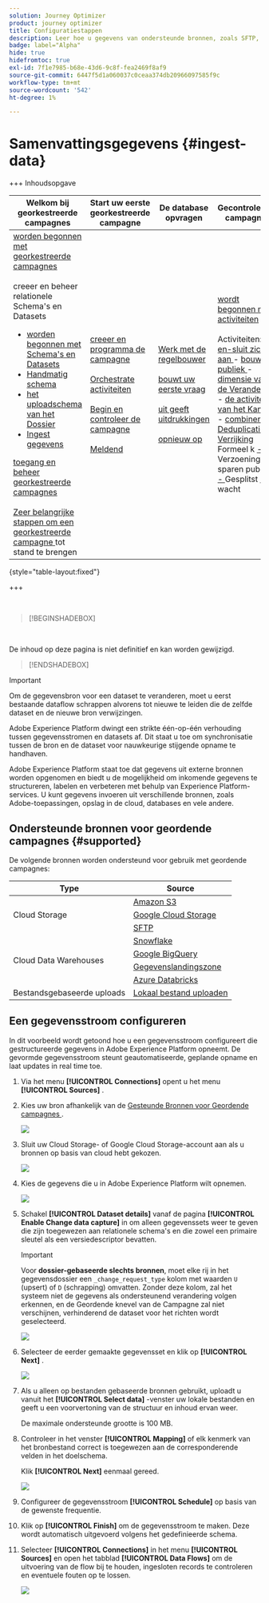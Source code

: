 ```yaml
---
solution: Journey Optimizer
product: journey optimizer
title: Configuratiestappen
description: Leer hoe u gegevens van ondersteunde bronnen, zoals SFTP, cloudopslag of databases, naar Adobe Experience Platform kunt overbrengen.
badge: label="Alpha"
hide: true
hidefromtoc: true
exl-id: 7f1e7985-b68e-43d6-9c8f-fea2469f8af9
source-git-commit: 6447f5d1a060037c0ceaa374db20966097585f9c
workflow-type: tm+mt
source-wordcount: '542'
ht-degree: 1%

---
```


# Samenvattingsgegevens {#ingest-data}

+++ Inhoudsopgave

| Welkom bij georkestreerde campagnes | Start uw eerste georkestreerde campagne | De database opvragen | Gecontroleerde campagnes |
|---|---|---|---|
| [ worden begonnen met georkestreerde campagnes ](gs-orchestrated-campaigns.md)<br/><br/> creeer en beheer relationele Schema&#39;s en Datasets </br> <ul><li>[ worden begonnen met Schema&#39;s en Datasets ](gs-schemas.md)</li><li>[ Handmatig schema ](manual-schema.md)</li><li>[ het uploadschema van het Dossier ](file-upload-schema.md)</li><li>[ Ingest gegevens ](ingest-data.md)</li></ul>[ toegang en beheer georkestreerde campagnes ](access-manage-orchestrated-campaigns.md)<br/><br/>[ Zeer belangrijke stappen om een georkestreerde campagne ](gs-campaign-creation.md) tot stand te brengen | [ creeer en programma de campagne ](create-orchestrated-campaign.md)<br/><br/>[ Orchestrate activiteiten ](orchestrate-activities.md)<br/><br/>[ Begin en controleer de campagne ](start-monitor-campaigns.md)<br/><br/>[ Meldend ](reporting-campaigns.md) | [ Werk met de regelbouwer ](orchestrated-rule-builder.md)<br/><br/>[ bouwt uw eerste vraag ](build-query.md)<br/><br/>[ uit geeft uitdrukkingen ](edit-expressions.md)<br/><br/>[ opnieuw op ](retarget.md) | [ wordt begonnen met activiteiten ](activities/about-activities.md)<br/><br/> Activiteiten:<br/>[ en-sluit zich aan ](activities/and-join.md) - [ bouwt publiek ](activities/build-audience.md) - [ dimensie van de Verandering ](activities/change-dimension.md) - [ de activiteiten van het Kanaal ](activities/channels.md) - [ combineren ](activities/combine.md) - [ Deduplicatie ](activities/deduplication.md) - [ Verrijking ](activities/enrichment.md) Formeel k [ - ](activities/fork.md) Verzoening [ - ](activities/reconciliation.md) sparen publiek [ - ](activities/save-audience.md) Gesplitst [ - ](activities/split.md) wacht [](activities/wait.md) |

{style="table-layout:fixed"}

+++

</br>

>[!BEGINSHADEBOX]

</br>

De inhoud op deze pagina is niet definitief en kan worden gewijzigd.

>[!ENDSHADEBOX]

>[!IMPORTANT]
>
>Om de gegevensbron voor een dataset te veranderen, moet u eerst bestaande dataflow schrappen alvorens tot nieuwe te leiden die de zelfde dataset en de nieuwe bron verwijzingen.
>
>Adobe Experience Platform dwingt een strikte één-op-één verhouding tussen gegevensstromen en datasets af. Dit staat u toe om synchronisatie tussen de bron en de dataset voor nauwkeurige stijgende opname te handhaven.

Adobe Experience Platform staat toe dat gegevens uit externe bronnen worden opgenomen en biedt u de mogelijkheid om inkomende gegevens te structureren, labelen en verbeteren met behulp van Experience Platform-services. U kunt gegevens invoeren uit verschillende bronnen, zoals Adobe-toepassingen, opslag in de cloud, databases en vele andere.

## Ondersteunde bronnen voor geordende campagnes {#supported}

De volgende bronnen worden ondersteund voor gebruik met geordende campagnes:

<table>
  <thead>
    <tr>
      <th>Type</th>
      <th>Source</th>
    </tr>
  </thead>
  <tbody>
    <tr>
      <td rowspan="3">Cloud Storage</td>
      <td><a href="https://experienceleague.adobe.com/en/docs/experience-platform/sources/ui-tutorials/create/cloud-storage/s3">Amazon S3</a></td>
    </tr>
    <tr>
      <td><a href="https://experienceleague.adobe.com/en/docs/experience-platform/sources/ui-tutorials/create/cloud-storage/google-cloud-storage">Google Cloud Storage</a></td>
    </tr>
    <tr>
      <td><a href="https://experienceleague.adobe.com/en/docs/experience-platform/sources/ui-tutorials/create/cloud-storage/sftp">SFTP</a></td>
    </tr>
      <td rowspan="4">Cloud Data Warehouses</td>
      <td><a href="https://experienceleague.adobe.com/en/docs/experience-platform/sources/ui-tutorials/create/databases/snowflake">Snowflake</a></td>
    </tr>
    <tr>
      <td><a href="https://experienceleague.adobe.com/en/docs/experience-platform/sources/ui-tutorials/create/databases/bigquery">Google BigQuery</a></td>
    </tr>
    <tr>
      <td><a href="https://experienceleague.adobe.com/en/docs/experience-platform/sources/ui-tutorials/create/cloud-storage/data-landing-zone">Gegevenslandingszone<a></td>
    </tr>
    <tr>
      <td><a href="https://experienceleague.adobe.com/en/docs/experience-platform/sources/ui-tutorials/create/databases/databricks">Azure Databricks</a></td>
    </tr>
    <tr>
      <td rowspan="3">Bestandsgebaseerde uploads</td>
      <td><a href="https://experienceleague.adobe.com/en/docs/experience-platform/sources/ui-tutorials/create/local-system/local-file-upload">Lokaal bestand uploaden<a></td>
    </tr>

</tbody>
</table>

## Een gegevensstroom configureren

In dit voorbeeld wordt getoond hoe u een gegevensstroom configureert die gestructureerde gegevens in Adobe Experience Platform opneemt. De gevormde gegevensstroom steunt geautomatiseerde, geplande opname en laat updates in real time toe.

1. Via het menu **[!UICONTROL Connections]** opent u het menu **[!UICONTROL Sources]** .

1. Kies uw bron afhankelijk van de [ Gesteunde Bronnen voor Geordende campagnes ](#supported).

   ![](assets/admin_sources_1.png)

1. Sluit uw Cloud Storage- of Google Cloud Storage-account aan als u bronnen op basis van cloud hebt gekozen.

   ![](assets/admin_sources_2.png)

1. Kies de gegevens die u in Adobe Experience Platform wilt opnemen.

   ![](assets/S3_config_1.png)

1. Schakel **[!UICONTROL Dataset details]** vanaf de pagina **[!UICONTROL Enable Change data capture]** in om alleen gegevenssets weer te geven die zijn toegewezen aan relationele schema&#39;s en die zowel een primaire sleutel als een versiedescriptor bevatten.

   >[!IMPORTANT]
   >
   > Voor **dossier-gebaseerde slechts bronnen**, moet elke rij in het gegevensdossier een `_change_request_type` kolom met waarden `U` (upsert) of `D` (schrapping) omvatten. Zonder deze kolom, zal het systeem niet de gegevens als ondersteunend verandering volgen erkennen, en de Geordende knevel van de Campagne zal niet verschijnen, verhinderend de dataset voor het richten wordt geselecteerd.

   ![](assets/S3_config_6.png)

1. Selecteer de eerder gemaakte gegevensset en klik op **[!UICONTROL Next]** .

   ![](assets/S3_config_3.png)

1. Als u alleen op bestanden gebaseerde bronnen gebruikt, uploadt u vanuit het **[!UICONTROL Select data]** -venster uw lokale bestanden en geeft u een voorvertoning van de structuur en inhoud ervan weer.

   De maximale ondersteunde grootte is 100 MB.

1. Controleer in het venster **[!UICONTROL Mapping]** of elk kenmerk van het bronbestand correct is toegewezen aan de corresponderende velden in het doelschema.

   Klik **[!UICONTROL Next]** eenmaal gereed.

   ![](assets/S3_config_4.png)

1. Configureer de gegevensstroom **[!UICONTROL Schedule]** op basis van de gewenste frequentie.

1. Klik op **[!UICONTROL Finish]** om de gegevensstroom te maken. Deze wordt automatisch uitgevoerd volgens het gedefinieerde schema.

1. Selecteer **[!UICONTROL Connections]** in het menu **[!UICONTROL Sources]** en open het tabblad **[!UICONTROL Data Flows]** om de uitvoering van de flow bij te houden, ingesloten records te controleren en eventuele fouten op te lossen.

   ![](assets/S3_config_5.png)

